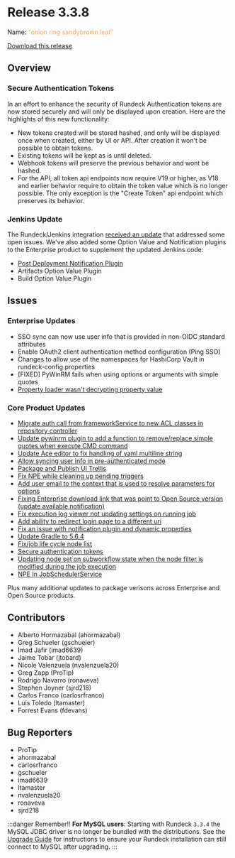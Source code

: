 # Release 3.3.8

Name: <span style="color: sandybrown"><span class="glyphicon glyphicon-leaf"></span> "onion ring sandybrown leaf"</span>

[Download this release](https://download.rundeck.com/3.3.8/index.html)

## Overview

### Secure Authentication Tokens

In an effort to enhance the security of Rundeck Authentication tokens are now stored securely and will only be displayed upon creation. Here are the highlights of this new functionality:

- New tokens created will be stored hashed, and only will be displayed once when created, either by UI or API. After creation it won't be possible to obtain tokens.
- Existing tokens will be kept as is until deleted.
- Webhook tokens will preserve the previous behavior and wont be hashed.
- For the API, all token api endpoints now require V19 or higher, as V18 and earlier behavior require to obtain the token value which is no longer possible. The only exception is the "Create Token" api endpoint which preserves its behavior.

### Jenkins Update

The Rundeck/Jenkins integration [received an update](https://plugins.jenkins.io/rundeck/#documentation) that addressed some open issues.  We've also added some Option Value and Notification plugins to the Enterprise product to supplement the updated Jenkins code:

- [Post Deployment Notification Plugin](https://docs.rundeck.com/docs/manual/notifications/jenkins.html)
- Artifacts Option Value Plugin
- Build Option Value Plugin

## Issues

### Enterprise Updates

* SSO sync can now use user info that is provided in non-OIDC standard attributes
* Enable OAuth2 client authentication method configuration (Ping SSO)
* Changes to allow use of the namespaces for HashiCorp Vault in rundeck-config.properties
* [FIXED] PyWinRM fails when using options or arguments with simple quotes
* [Property loader wasn't decrypting property value](https://github.com/rundeck/rundeck/pull/6694)

### Core Product Updates

* [Migrate auth call from frameworkService to new ACL classes in repository controller](https://github.com/rundeck/rundeck/pull/6692)
* [Update pywinrm plugin to add a function to remove/replace simple quotes when execute CMD command](https://github.com/rundeck/rundeck/pull/6689)
* [Update Ace editor to fix handling of yaml multiline string](https://github.com/rundeck/rundeck/pull/6685)
* [Allow syncing user info in pre-authenticated mode](https://github.com/rundeck/rundeck/pull/6684)
* [Package and Publish UI Trellis](https://github.com/rundeck/rundeck/pull/6681)
* [Fix NPE while cleaning up pending triggers](https://github.com/rundeck/rundeck/pull/6680)
* [Add user email to the context that is used to resolve parameters for options](https://github.com/rundeck/rundeck/pull/6677)
* [Fixing Enterprise download link that was point to Open Source version (update available notification)](https://github.com/rundeck/rundeck/pull/6667)
* [Fix execution log viewer not updating settings on running job](https://github.com/rundeck/rundeck/pull/6664)
* [Add ability to redirect login page to a different uri](https://github.com/rundeck/rundeck/pull/6663)
* [Fix an issue with notification plugin and dynamic properties](https://github.com/rundeck/rundeck/pull/6662)
* [Update Gradle to 5.6.4](https://github.com/rundeck/rundeck/pull/6659)
* [Fix/job life cycle node list](https://github.com/rundeck/rundeck/pull/6658)
* [Secure authentication tokens](https://github.com/rundeck/rundeck/pull/6643)
* [Updating node set on subworkflow state when the node filter is modified during the job execution](https://github.com/rundeck/rundeck/pull/6640)
* [NPE In JobSchedulerService](https://github.com/rundeck/rundeck/issues/6580)

 Plus many additional updates to package verisons across Enterprise and Open Source products.

## Contributors

* Alberto Hormazabal (ahormazabal)
* Greg Schueler (gschueler)
* Imad Jafir (imad6639)
* Jaime Tobar (jtobard)
* Nicole Valenzuela (nvalenzuela20)
* Greg Zapp (ProTip)
* Rodrigo Navarro (ronaveva)
* Stephen Joyner (sjrd218)
* Carlos Franco (carlosrfranco)
* Luis Toledo (ltamaster)
* Forrest Evans (fdevans)

## Bug Reporters

* ProTip
* ahormazabal
* carlosrfranco
* gschueler
* imad6639
* ltamaster
* nvalenzuela20
* ronaveva
* sjrd218

:::danger Remember!!
**For MySQL users**: Starting with Rundeck `3.3.4` the MySQL JDBC driver is no longer be
bundled with the distributions. See the [Upgrade Guide](/upgrading/upgrading-to-rundeck-3.3.4.md)
for instructions to ensure your Rundeck installation can still connect to MySQL after upgrading.
:::
